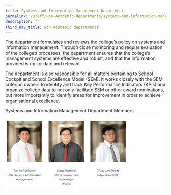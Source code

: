 ```yaml
---
title: Systems and Information Management Department
permalink: /staff/Non-Academic-departments/systems-and-information-management-department/
description: ""
third_nav_title: Non Academic departments
---
```

The department formulates and reviews the college’s policy on systems and information management.  Through close monitoring and regular evaluation of the college’s processes, the department ensures that the college’s management systems are effective and robust, and that the information provided is up-to-date and relevant.

The department is also responsible for all matters pertaining to School Cockpit and School Excellence Model (SEM).  it works closely with the SEM criterion owners to identify and track Key Performance Indicators (KPIs) and organize college data to not only facilitate SEM or other award nominations, but more importantly to identify areas for improvement in order to achieve organisational excellence.

Systems and Information Management Department Members

![](/images/simd1.png)